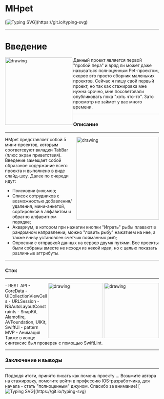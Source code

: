 # MHpet
[![Typing SVG](https://readme-typing-svg.herokuapp.com?size=18&color=00A88E&multiline=true&lines=%D0%92%D0%B7%D1%8F%D0%B2+%D0%BC%D0%B5%D0%BD%D1%8F+%D0%BD%D0%B0+%D1%81%D1%82%D0%B0%D0%B6%D0%B8%D1%80%D0%BE%D0%B2%D0%BA%D1%83%2C+%D0%B2%D1%8B+%D0%BF%D0%BE%D0%B9%D0%BC%D0%B5%D1%82%D0%B5%2C;%D1%87%D1%82%D0%BE+%D1%8D%D1%82%D0%BE+%D0%BB%D1%83%D1%87%D1%88%D0%B5%D0%B5+%D1%80%D0%B5%D1%88%D0%B5%D0%BD%D0%B8%D0%B5+%D0%B2+%D0%B2%D0%B0%D1%88%D0%B5%D0%B9+%D0%B6%D0%B8%D0%B7%D0%BD%D0%B8!)](https://git.io/typing-svg)
***
# Введение


<img align="left" src="https://ie.wampi.ru/2022/05/07/emp.jpg" alt="drawing" style="width:220px;"/> Данный проект является первой "пробой пера" и вряд ли может даже называться полноценным Pet-проектом, скорее это просто сборник маленьких проектов. 
Сейчас я пишу свой первый проект, но так как стажировка мне нужна срочно, мне посоветовали опубликовать пока "хоть что-то". Зато просмотр не займет у вас много времени.


___

### Описание
___

<img align="right" src="https://ie.wampi.ru/2022/05/07/IMG_20220506_231921.jpg" alt="drawing" style="width:270px;"/>HMpet представляет собой 5 мини-проектов, которым соответсвуют вкладки TabBar (плюс экран приветствия). Введение замещает собой образоное содержание всего проекта и выполнено в виде слайд-шоу. Далее по очереди идут:


* Поисковик фильмов;
* Список сотрудников с возможностью добавления/ удаления, мини-анкетой, сортировкой в алфавитом и обратно алфавитном порядке;
* Аквариум, в котором при нажатии кнопки "Играть" рыбы плавают в рандомном направлении, можно "ловить рыбу" нажатием на нее, а также внизу установлен счетчик пойманных рыб;
* Опросник с отправкой данных на сервер двумя путями.
Все проекты были собраны вместе не исходя из некой идеи, но с целью показать различные аттрибуты. 


___
### Стэк
___

<img align="right" src="https://ia.wampi.ru/2022/05/07/IMG_20220506_225556.jpg" alt="drawing" style="width:180px;"/>
<img align="right" src="https://ie.wampi.ru/2022/05/07/IMG_20220506_225454.jpg" alt="drawing" style="width:180px;"/>
- REST API
- CoreData
- UICollectionViewCells
- URLSession
- NSAutoLayoutConstraints
- SnapKit, Alamofire, AVFoundation, UIKit, SwiftUI
- pattern MVP
- Анимация
Также в конце синтексис был проверен с помощью SwiftLint.



___
### Заключение и выводы
___
Подводя итоги, принято писать как помочь проекту ... Возьмите автора на стажировку, помогите войти в профессию IOS-разработчика, для начала - стать "полноценным" джуном. 
Спасибо за внимание!
[![Typing SVG](https://readme-typing-svg.herokuapp.com?size=18&color=00A88E&multiline=true&lines=%D0%92%D0%B7%D1%8F%D0%B2+%D0%BC%D0%B5%D0%BD%D1%8F+%D0%BD%D0%B0+%D1%81%D1%82%D0%B0%D0%B6%D0%B8%D1%80%D0%BE%D0%B2%D0%BA%D1%83%2C+%D0%B2%D1%8B+%D0%BF%D0%BE%D0%B9%D0%BC%D0%B5%D1%82%D0%B5%2C;%D1%87%D1%82%D0%BE+%D1%8D%D1%82%D0%BE+%D0%BB%D1%83%D1%87%D1%88%D0%B5%D0%B5+%D1%80%D0%B5%D1%88%D0%B5%D0%BD%D0%B8%D0%B5+%D0%B2+%D0%B2%D0%B0%D1%88%D0%B5%D0%B9+%D0%B6%D0%B8%D0%B7%D0%BD%D0%B8!)](https://git.io/typing-svg)









